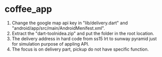 # coffee_app

1. Change the google map api key in "lib/delivery.dart" and "android/app/src/main/AndroidMenifest.xml".
2. Extract the "dart-toolnidea.zip" and put the folder in the root location.
3. The delivery address in hard code from ss15 lrt to sunway pyramid just for simulation purpose of appling API.
4. The focus is on delivery part, pickup do not have specific function.
